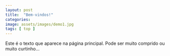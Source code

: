 ```yaml
---
layout: post
title:  "Bem-vindos!"
categories:
image: assets/images/demo1.jpg
tags: [ top ]
---
```


Este é o texto que aparece na página principal. 
Pode ser muito comprido ou muito curtinho...